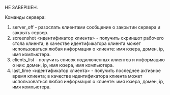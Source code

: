 НЕ ЗАВЕРШЕН.

Команды сервера:
1. server_off - разослать клиентами сообщение о закрытии сервера и закрыть сервер.
2. screenshot <идентификатор клиента> - получить скриншот рабочего стола клиента; в качестве идентификатора клиента может использоваться любая информация о клиенте: имя юзера, домен, ip, имя компьютера.
3. clients_list - получить список подключенных клиентов и информацию о них: домен, ip, имя юзера, имя компьютера.
4. last_time <идентификатор клиента> - получить последнее активное время клиента; в качестве идентификатора клиента может использоваться любая информация о клиенте: имя юзера, домен, ip, имя компьютера.
